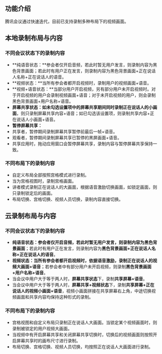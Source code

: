 

## 功能介绍
腾讯会议通过快速迭代，目前已支持录制多种布局下的视频画面。


## 本地录制布局与内容

### 不同会议状态下的录制内容
- **纯语音状态：**参会者仅开启音频，若此时暂无用户发言，则录制内容为黑色背景画面；若此时有用户正在发言，则录制内容为黑色背景画面+正在说话人名称+正在说话人的语音。
- **视频状态：**当所有参会者都开启视频时，录制用户的视频画面+语音。
- **视频+语音状态：**当部分用户开启视频，另有部分用户未开启视频时。对于开启视频的用户会录制视频画面+语音；对于未开启视频的用户，则会录制黑色背景画面+用户名称+语音。
- **屏幕共享状态：**如未勾选设置项中的**屏幕共享期间同时录制正在说话人的小画面**，则只录制屏幕共享内容+语音；如已勾选该设置项，则录制共享内容+正在说话人小画面+语音。
- **暂停屏幕共享：**
 - 共享者，暂停期间录制屏幕共享暂停前最后一帧+语音。
 - 观看者，暂停期间录制屏幕共享已暂停的黑屏画面+语音。
 - 共享应用时，拖动应用窗口会暂停屏幕共享，录制内容与暂停屏幕共享保持一致。

### 不同布局下的录制内容
- 自定义布局全部按照宫格模式进行录制。
- 当为宫格视图时，录制宫格画面。
- 讲者模式录制正在说话人的大画面，根据语音激励切换画面，如锁定画面，则只录制锁定后的画面。
- 布局切换、宫格切换、视频人员切换，录制内容直接切换。

## 云录制布局与内容
### 不同会议状态下的录制内容
- **纯语音状态：**参会者仅开启音频，若此时暂无用户发言，则录制内容为**黑色背景画面**；若此时有用户正在发言，则录制内容为**黑色背景画面+正在说话人名称+正在说话人的语音**。
- **视频状态：**当所有参会者都开启视频时，依据语音激励，录制正在说话人的**视频大画面+语音**；若参会者中有部分用户未开启视频，则录制**黑色背景画面+用户名称+语音**。
- 当会议中用户大于等于两人时，**屏幕共享状态**下，录制**共享屏幕+语音**。
- 当会议中用户大于等于两人时，**屏幕共享+视频状态**下，录制**共享屏幕+正在说话人的视频小画面+语音**，视频小画面拼接在共享屏幕右上角，中途切换视频画面和共享内容均保持这种形式的录制。

### 不同布局下的录制内容
- 宫格视图和自定义布局只录制正在说话人大画面。当锁定某个视频画面时，则录制被锁定的用户视频大画面。
- 当视频中有开启屏幕共享和关闭屏幕共享切换时，切换后的视频画面则按照开启屏幕共享时的画布尺寸进行录制。
- 布局切换、宫格切换、视频人员切换，均按照正在说话人大画面进行录制。

